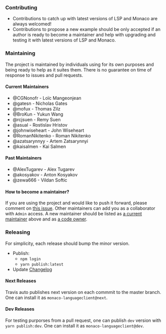### Contributing

- Contributions to catch up with latest versions of LSP and Monaco are always welcomed!
- Contributions to propose a new example should be only accepted if an author is ready to become a maintainer
and help with upgrading and testing it with latest versions of LSP and Monaco.

### Maintaining

The project is maintained by individuals using for its own purposes and being ready to help as it suites them.
There is no guarantee on time of response to issues and pull requests.

#### Current Maintainers

- @CGNonofr - Loïc Mangeonjean
- @gatesn - Nicholas Gates
- @mofux - Thomas Zilz
- @BroKun - Yukun Wang
- @rcjsuen - Remy Suen
- @asual - Rostislav Hristov
- @johnwiseheart - John Wiseheart
- @RomanNikitenko - Roman Nikitenko
- @azatsarynnyy - Artem Zatsarynnyi
- @kaisalmen - Kai Salmen

#### Past Maintainers

- @AlexTugarev - Alex Tugarev
- @akosyakov - Anton Kosyakov
- @zewa666 - Vildan Softic

#### How to become a maintainer?

If you are using the project and would like to push it forward, please comment on [this issue](https://github.com/TypeFox/monaco-languageclient/issues/164).
Other maintainers can add you as a collaborator with `Admin` access.
A new maintainer should be listed as [a current maintainer](#current-maintainers) above and as [a code owner](.github/CODEOWNERS).

### Releasing

For simplicity, each release should bump the minor version.

- Publish:
  - `npm login`
  - `yarn publish:latest`
- Update [Changelog](./CHANGELOG.md)

#### Next Releases

Travis auto publishes next version on each commmit to the master branch. One can install it as `monaco-languageclient@next`.

#### Dev Releases

For testing purporses from a pull request, one can publish `dev` version with `yarn publish:dev`. One can install it as `monaco-languageclient@dev`.
